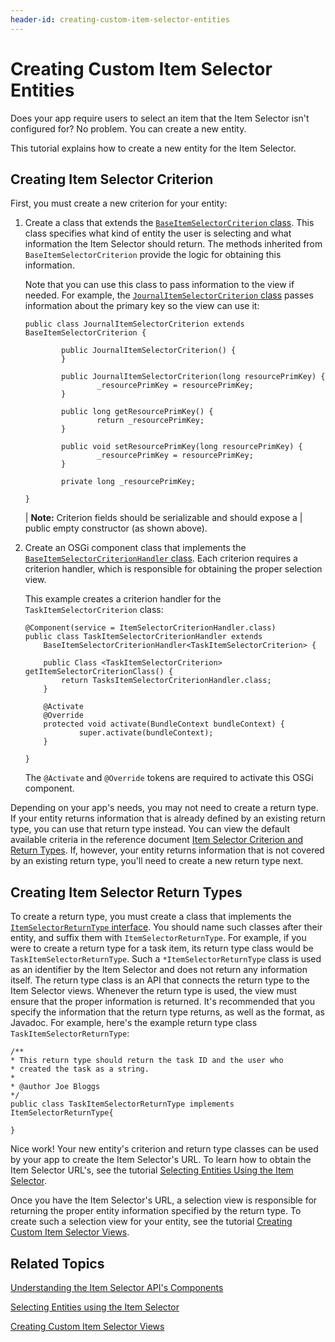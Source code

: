 ```yaml
---
header-id: creating-custom-item-selector-entities
---
```


# Creating Custom Item Selector Entities

Does your app require users to select an item that the Item Selector isn't 
configured for? No problem. You can create a new entity.

This tutorial explains how to create a new entity for the Item Selector.

## Creating Item Selector Criterion

First, you must create a new criterion for your entity: 

1.  Create a class that extends the 
    [`BaseItemSelectorCriterion` class](@app-ref@/collaboration/latest/javadocs/com/liferay/item/selector/BaseItemSelectorCriterion.html).
    This class specifies what kind of entity the user is selecting and what 
    information the Item Selector should return. The methods inherited from 
    `BaseItemSelectorCriterion` provide the logic for obtaining this 
    information. 

    Note that you can use this class to pass information to the view if
    needed. For example, the 
    [`JournalItemSelectorCriterion` class](@app-ref@/web-experience/latest/javadocs/com/liferay/journal/item/selector/criterion/JournalItemSelectorCriterion.html)
    passes information about the primary key so the view can use it: 

        public class JournalItemSelectorCriterion extends BaseItemSelectorCriterion {

                public JournalItemSelectorCriterion() {
                }
        
                public JournalItemSelectorCriterion(long resourcePrimKey) {
                        _resourcePrimKey = resourcePrimKey;
                }
        
                public long getResourcePrimKey() {
                        return _resourcePrimKey;
                }
        
                public void setResourcePrimKey(long resourcePrimKey) {
                        _resourcePrimKey = resourcePrimKey;
                }
        
                private long _resourcePrimKey;
        
        }

    | **Note:** Criterion fields should be serializable and should expose a
    | public empty constructor (as shown above).

2.  Create an OSGi component class that implements the 
    [`BaseItemSelectorCriterionHandler` class](@app-ref@/collaboration/latest/javadocs/com/liferay/item/selector/BaseItemSelectorCriterionHandler.html). 
    Each criterion requires a criterion handler, which is responsible for 
    obtaining the proper selection view. 

    This example creates a criterion handler for the `TaskItemSelectorCriterion` 
    class: 

        @Component(service = ItemSelectorCriterionHandler.class)
        public class TaskItemSelectorCriterionHandler extends 
            BaseItemSelectorCriterionHandler<TaskItemSelectorCriterion> {

            public Class <TaskItemSelectorCriterion> getItemSelectorCriterionClass() {
                return TasksItemSelectorCriterionHandler.class;
            }

            @Activate
            @Override
            protected void activate(BundleContext bundleContext) {
                    super.activate(bundleContext);
            }

        }
 
    The `@Activate` and `@Override` tokens are required to activate this OSGi 
    component. 

Depending on your app's needs, you may not need to create a return type. If your 
entity returns information that is already defined by an existing return type, 
you can use that return type instead. You can view the default available 
criteria in the reference document 
[Item Selector Criterion and Return Types](/docs/7-1/reference/-/knowledge_base/r/item-selector-criterion-and-return-types). 
If, however, your entity returns information that is not covered by an existing 
return type, you'll need to create a new return type next. 

## Creating Item Selector Return Types

To create a return type, you must create a class that implements the 
[`ItemSelectorReturnType` interface](@app-ref@/collaboration/latest/javadocs/com/liferay/item/selector/ItemSelectorReturnType.html). 
You should name such classes after their entity, and suffix them with 
`ItemSelectorReturnType`. For example, if you were to create a return type for a 
task item, its return type class would be `TaskItemSelectorReturnType`. Such a 
`*ItemSelectorReturnType` class is used as an identifier by the Item Selector 
and does not return any information itself. The return type class is an API that 
connects the return type to the Item Selector views. Whenever the return type is 
used, the view must ensure that the proper information is returned. It's 
recommended that you specify the information that the return type returns, as 
well as the format, as Javadoc. For example, here's the example return type 
class `TaskItemSelectorReturnType`: 

    /**
    * This return type should return the task ID and the user who
    * created the task as a string.
    *
    * @author Joe Bloggs
    */
    public class TaskItemSelectorReturnType implements ItemSelectorReturnType{

    }

Nice work! Your new entity's criterion and return type classes can be used by 
your app to create the Item Selector's URL. To learn how to obtain the Item 
Selector URL's, see the tutorial 
[Selecting Entities Using the Item Selector](/docs/7-1/tutorials/-/knowledge_base/t/selecting-entities-using-the-item-selector). 

Once you have the Item Selector's URL, a selection view is responsible for 
returning the proper entity information specified by the return type. To create 
such a selection view for your entity, see the tutorial 
[Creating Custom Item Selector Views](/docs/7-1/tutorials/-/knowledge_base/t/creating-custom-item-selector-views). 

## Related Topics

[Understanding the Item Selector API's Components](/docs/7-1/tutorials/-/knowledge_base/t/understanding-the-item-selector-apis-components)

[Selecting Entities using the Item Selector](/docs/7-1/tutorials/-/knowledge_base/t/selecting-entities-using-the-item-selector)

[Creating Custom Item Selector Views](/docs/7-1/tutorials/-/knowledge_base/t/creating-custom-item-selector-views)
